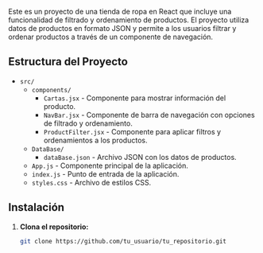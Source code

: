 Este es un proyecto de una tienda de ropa en React que incluye una funcionalidad de filtrado y ordenamiento de productos. El proyecto utiliza datos de productos en formato JSON y permite a los usuarios filtrar y ordenar productos a través de un componente de navegación.

## Estructura del Proyecto

- `src/`
  - `components/`
    - `Cartas.jsx` - Componente para mostrar información del producto.
    - `NavBar.jsx` - Componente de barra de navegación con opciones de filtrado y ordenamiento.
    - `ProductFilter.jsx` - Componente para aplicar filtros y ordenamientos a los productos.
  - `DataBase/`
    - `dataBase.json` - Archivo JSON con los datos de productos.
  - `App.js` - Componente principal de la aplicación.
  - `index.js` - Punto de entrada de la aplicación.
  - `styles.css` - Archivo de estilos CSS.

## Instalación

1. **Clona el repositorio:**

   ```bash
   git clone https://github.com/tu_usuario/tu_repositorio.git

